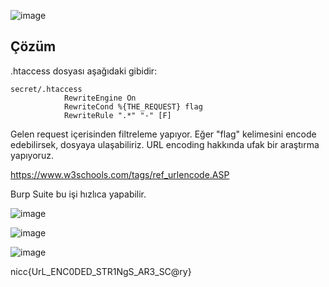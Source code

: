 ![image](https://user-images.githubusercontent.com/88983987/224651527-a17bc092-dbf5-4fef-bb51-565ffeda0856.png)

## Çözüm

.htaccess dosyası aşağıdaki gibidir:
```
secret/.htaccess
            RewriteEngine On
            RewriteCond %{THE_REQUEST} flag
            RewriteRule ".*" "-" [F]
```

Gelen request içerisinden filtreleme yapıyor. Eğer "flag" kelimesini encode edebilirsek, dosyaya ulaşabiliriz. URL encoding hakkında ufak bir araştırma yapıyoruz.

https://www.w3schools.com/tags/ref_urlencode.ASP

Burp Suite bu işi hızlıca yapabilir.

![image](https://user-images.githubusercontent.com/88983987/224652662-3b745dc4-2ac0-4f20-8214-9c85114af231.png)

![image](https://user-images.githubusercontent.com/88983987/224652718-16e4ddcf-f729-40b6-b6ef-35f49d688352.png)

![image](https://user-images.githubusercontent.com/88983987/224653064-806174f9-b37f-4179-9e17-db26892f6c59.png)

nicc{UrL_ENC0DED_STR1NgS_AR3_SC@ry}

